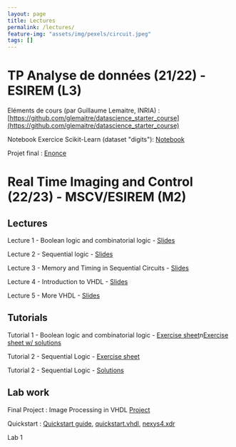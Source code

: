 ```yaml
---
layout: page
title: Lectures
permalink: /lectures/
feature-img: "assets/img/pexels/circuit.jpeg"
tags: []
---
```


# TP Analyse de données (21/22) - ESIREM (L3)

Eléments de cours (par Guillaume Lemaitre, INRIA) : [https://github.com/glemaitre/datascience_starter_course](https://github.com/glemaitre/datascience_starter_course)

Notebook Exercice Scikit-Learn (dataset "digits"): [Notebook](../assets/data/warmup.ipynb)

Projet final : [Enonce](../assets/pdf/enonce.pdf)

# Real Time Imaging and Control (22/23) - MSCV/ESIREM (M2)

## Lectures

Lecture 1 - Boolean logic and combinatorial logic - [Slides](../assets/data/MSCV_Intro_Logic.pdf)

Lecture 2 - Sequential logic - [Slides](../assets/data/MSCV_Sequential_logic-1.pdf_)

Lecture 3 - Memory and Timing in Sequential Circuits - [Slides](../assets/data/MSCV_Memory_and_Timing.pdf)

Lecture 4 - Introduction to VHDL - [Slides](../assets/data/MSCV_Intro_VHDL.pdf)

Lecture 5 - More VHDL - [Slides](../assets/data/MSCV_VHDL_Addendum.pdf)

## Tutorials

Tutorial 1 - Boolean logic and combinatorial logic - [Exercise sheet](../assets/data/Tutorial_1.pdf)n[Exercise sheet w/ solutions](../assets/data/Tutorial_1.pdf)

Tutorial 2 - Sequential Logic - [Exercise sheet](../assets/data/Tutorial_2.pdf)

Tutorial 2 - Sequential Logic - [Solutions](../assets/data/Tutorial_2-Solutions.pdf)

## Lab work

Final Project : Image Processing in VHDL [Project](../assets/data/Tu)

Quickstart : [Quickstart guide](../assets/data/Tu), [quickstart.vhdl](../assets/data/Tu), [nexys4.xdr](../assets/data/Tu)

Lab 1
